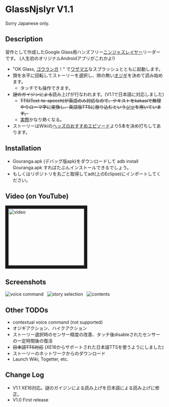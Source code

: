 GlassNjslyr V1.1
===========

Sorry Japanese only.

## Description

習作として作成したGoogle Glass用ハンズフリー[ニンジャスレイヤー](http://www10.atwiki.jp/njslyr/)リーダーです。
(人生初のオリジナルAndroidアプリがこれかよ!)

* "OK Glass, [ゴウランガ](http://www10.atwiki.jp/njslyr/pages/22.html)！" で[ワザマエ](http://www10.atwiki.jp/njslyr/pages/446.html#id_aaaf06ae)なスプラッシュとともに起動します。
* 頭を水平に回転してストーリーを選択し、隙の無い[オジギ](http://www10.atwiki.jp/njslyr/pages/16.html#id_06c87d19)を決めて読み始めます。
  * タッチでも操作できます。
* ~~謎のガイジンによる~~読み上げが行なわれます。(V1.1で日本語に対応しました)
  * ~~TTS(Text-to-speech)が英語のみ対応なので、テキストをkakasiで無理やりローマ字に変換し、英語版TTSに放り込むという[ジツ](http://www10.atwiki.jp/njslyr/pages/16.html#id_062c744f)を用いています。~~
  * [実際](http://www10.atwiki.jp/njslyr/pages/16.html#id_f5061126)かなり熱くなる。
* ストーリーはWikiの[ヘッズのおすすめエピソード](http://www10.atwiki.jp/njslyr/pages/23.html#id_cb0f3921)より5本を決め打ちしてあります。

## Installation

* Gouranga.apk (デバッグ版apk)をダウンロードして adb install Gouranga.apk すればたぶんインストールできるでしょう。
* もしくはリポジトリを丸ごと取得してadt(上のEclipse)にインポートしてください。

## Video (on YouTube)

<a href="http://www.youtube.com/watch?feature=player_embedded&v=voAUlmiJwls
" target="_blank"><img src="http://img.youtube.com/vi/voAUlmiJwls/0.jpg" 
alt="video" width="240" height="180" border="10" /></a>

## Screenshots

![voice command](https://raw.github.com/tomoto/GlassNjslyr/master/img/Screenshot1.png) &nbsp;
![story selection](https://raw.github.com/tomoto/GlassNjslyr/master/img/Screenshot2.png) &nbsp;
![contents](https://raw.github.com/tomoto/GlassNjslyr/master/img/Screenshot3.png) &nbsp;

## Other TODOs
  * contextual voice command (not supported)
  * オジギアクション、ハイクアクション
  * ストーリー選択時のセンサー精度の改善、タッチ後disableされたセンサーの一定時間後の復活
  * ~~日本語TTS対応~~ (XE16からサポートされた日本語TTSを使うようにしました)
  * ストーリーのネットワークからのダウンロード
  * Launch Wiki, Togetter, etc.

## Change Log

* V1.1 XE16対応。謎のガイジンによる読み上げを日本語による読み上げに修正。
* V1.0 First release

